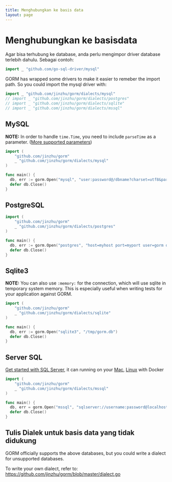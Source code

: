 ```yaml
---
title: Menghubungkan ke basis data
layout: page
---
```


# Menghubungkan ke basisdata

Agar bisa terhubung ke database, anda perlu mengimpor driver database terlebih dahulu. Sebagai contoh:

```go
import _ "github.com/go-sql-driver/mysql"
```

GORM has wrapped some drivers to make it easier to remeber the import path. So you could import the mysql driver with:

```go
import _ "github.com/jinzhu/gorm/dialects/mysql"
// import _ "github.com/jinzhu/gorm/dialects/postgres"
// import _ "github.com/jinzhu/gorm/dialects/sqlite"
// import _ "github.com/jinzhu/gorm/dialects/mssql"
```

## MySQL

**NOTE:** In order to handle `time.Time`, you need to include `parseTime` as a parameter. ([More supported parameters](https://github.com/go-sql-driver/mysql#parameters))

```go
import (
    "github.com/jinzhu/gorm"
    _ "github.com/jinzhu/gorm/dialects/mysql"
)

func main() {
  db, err := gorm.Open("mysql", "user:password@/dbname?charset=utf8&parseTime=True&loc=Local")
  defer db.Close()
}
```

## PostgreSQL

```go
import (
    "github.com/jinzhu/gorm"
    _ "github.com/jinzhu/gorm/dialects/postgres"
)

func main() {
  db, err := gorm.Open("postgres", "host=myhost port=myport user=gorm dbname=gorm password=mypassword")
  defer db.Close()
}
```

## Sqlite3

**NOTE:** You can also use `:memory:` for the connection, which will use sqlite in temporary system memory. This is especially useful when writing tests for your application against GORM.

```go
import (
    "github.com/jinzhu/gorm"
    _ "github.com/jinzhu/gorm/dialects/sqlite"
)

func main() {
  db, err := gorm.Open("sqlite3", "/tmp/gorm.db")
  defer db.Close()
}
```

## Server SQL

[Get started with SQL Server](https://www.microsoft.com/en-us/sql-server/developer-get-started/go), it can running on your [Mac](https://sqlchoice.azurewebsites.net/en-us/sql-server/developer-get-started/go/mac/), [Linux](https://sqlchoice.azurewebsites.net/en-us/sql-server/developer-get-started/go/ubuntu/) with Docker

```go
import (
    "github.com/jinzhu/gorm"
    _ "github.com/jinzhu/gorm/dialects/mssql"
)

func main() {
  db, err = gorm.Open("mssql", "sqlserver://username:password@localhost:1433?database=dbname")
  defer db.Close()
}
```

## Tulis Dialek untuk basis data yang tidak didukung

GORM officially supports the above databases, but you could write a dialect for unsupported databases.

To write your own dialect, refer to: <https://github.com/jinzhu/gorm/blob/master/dialect.go>
